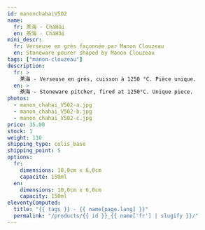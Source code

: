 ```yaml
---
id: manonchahaiV502
name:
  fr: 茶海 - CháHǎi
  en: 茶海 - CháHǎi
mini_descr:
  fr: Verseuse en grès façonnée par Manon Clouzeau 
  en: Stoneware pourer shaped by Manon Clouzeau
tags: ["manon-clouzeau"]
description:
  fr: >
    茶海 - Verseuse en grès, cuisson à 1250 °C. Pièce unique.
  en: >
    茶海 - Stoneware pitcher, fired at 1250°C. Unique piece.
photos:
  - manon_chahai_V502-a.jpg
  - manon_chahai_V502-b.jpg
  - manon_chahai_V502-c.jpg
price: 35.00
stock: 1
weight: 110
shipping_type: colis_base
shipping_point: 5
options:
  fr:
    dimensions: 10,0cm x 6,0cm
    capacité: 150ml
  en:
    dimensions: 10,0cm x 6,0cm
    capacity: 150ml
eleventyComputed:
  title: "{{ tags }} - {{ name[page.lang] }}"
  permalink: "/products/{{ id }}_{{ name['fr'] | slugify }}/"
---
```

